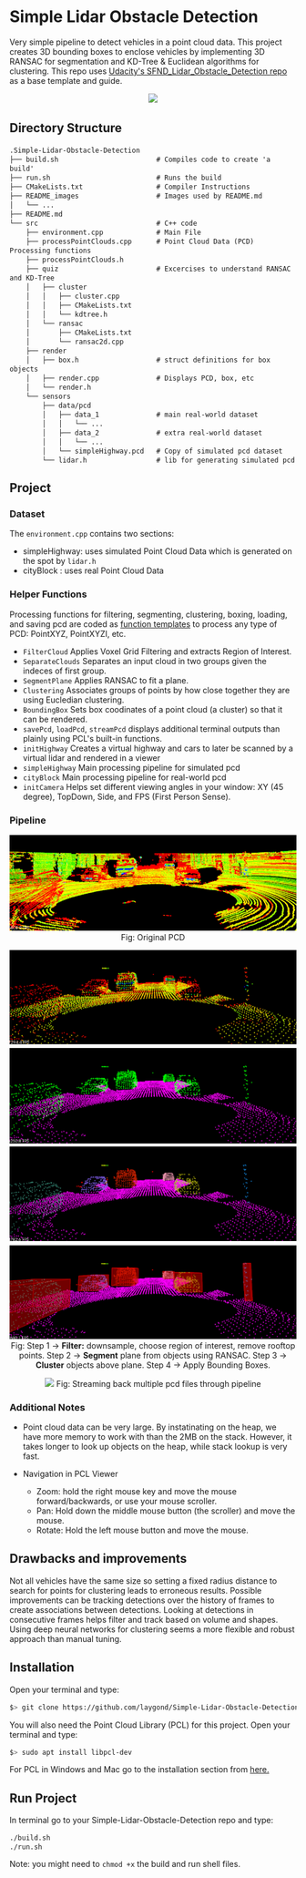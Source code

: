 # Simple Lidar Obstacle Detection
Very simple pipeline to detect vehicles in a point cloud data. This project creates 3D bounding boxes to enclose vehicles by implementing 3D RANSAC for segmentation and KD-Tree & Euclidean algorithms for clustering. This repo uses [Udacity's SFND_Lidar_Obstacle_Detection repo](https://github.com/udacity/SFND_Lidar_Obstacle_Detection) as a base template and guide.

<p align="center"> 
  <img src="./README_images/final_XY.gif">
</p>


## Directory Structure
```
.Simple-Lidar-Obstacle-Detection
├── build.sh                        # Compiles code to create 'a build'
├── run.sh                          # Runs the build
├── CMakeLists.txt                  # Compiler Instructions
├── README_images                   # Images used by README.md
│   └── ...
├── README.md
└── src                             # C++ code
    ├── environment.cpp             # Main File
    ├── processPointClouds.cpp      # Point Cloud Data (PCD) Processing functions
    ├── processPointClouds.h
    ├── quiz                        # Excercises to understand RANSAC and KD-Tree
    │   ├── cluster
    │   │   ├── cluster.cpp
    │   │   ├── CMakeLists.txt
    │   │   └── kdtree.h
    │   └── ransac
    │       ├── CMakeLists.txt
    │       └── ransac2d.cpp
    ├── render
    │   ├── box.h                   # struct definitions for box objects
    │   ├── render.cpp		        # Displays PCD, box, etc
    │   └── render.h
    └── sensors
        ├── data/pcd
        │   ├── data_1              # main real-world dataset
		│	│	└── ...
        │   ├── data_2              # extra real-world dataset
		│	│	└── ...
        │   └── simpleHighway.pcd   # Copy of simulated pcd dataset
        └── lidar.h                 # lib for generating simulated pcd
```
## Project
### Dataset
The `environment.cpp` contains two sections:
- simpleHighway: uses simulated Point Cloud Data which is generated on the spot by `lidar.h`
- cityBlock    : uses real Point Cloud Data

### Helper Functions
Processing functions for filtering, segmenting, clustering, boxing, loading, and saving pcd are coded as [function templates](http://www.cplusplus.com/doc/oldtutorial/templates/) to process any type of PCD: PointXYZ, PointXYZI, etc.

- `FilterCloud` Applies Voxel Grid Filtering and extracts Region of Interest.
- `SeparateClouds` Separates an input cloud in two groups given the indeces of first group.
- `SegmentPlane`  Applies RANSAC to fit a plane.
- `Clustering` Associates groups of points by how close together they are using Eucledian clustering.
- `BoundingBox` Sets box coodinates of a point cloud (a cluster) so that it can be rendered.
- `savePcd`, `loadPcd`, `streamPcd` displays additional terminal outputs than plainly using PCL's built-in functions. 
- `initHighway` Creates a virtual highway and cars to later be scanned by a virtual lidar and rendered in a viewer
- `simpleHighway` Main processing pipeline for simulated pcd
- `cityBlock` Main processing pipeline for real-world pcd
- `initCamera` Helps set different viewing angles in your window: XY (45 degree), TopDown, Side, and FPS (First Person Sense).

### Pipeline
<p align="center"> 
  <img src="./README_images/original.png">
  Fig: Original PCD
</p>

<p align="center"> 
  <img src="./README_images/pipeline.png">
  Fig: Step 1 -> <b>Filter:</b> downsample, choose region of interest, remove rooftop points. Step 2 -> <b>Segment</b> plane from objects using RANSAC. Step 3 -> <b>Cluster</b> objects above plane. Step 4 -> Apply Bounding Boxes.
</p>

<p align="center"> 
  <img src="./README_images/final_FPS.gif">
  Fig: Streaming back multiple pcd files through pipeline
</p>

### Additional Notes
- Point cloud data can be very large. By instatinating on the heap, we have more memory to work with than the 2MB on the stack. However, it takes longer to look up objects on the heap, while stack lookup is very fast.

- Navigation in PCL Viewer
    - Zoom: hold the right mouse key and move the mouse forward/backwards, or use your mouse scroller.
    - Pan: Hold down the middle mouse button (the scroller) and move the mouse.
    - Rotate: Hold the left mouse button and move the mouse.

## Drawbacks and improvements
Not all vehicles have the same size so setting a fixed radius distance to search for points for clustering leads to erroneous results. Possible improvements can be tracking detections over the history of frames to create associations between detections. Looking at detections in consecutive frames helps filter and track based on volume and shapes. Using deep neural networks for clustering seems a more flexible and robust approach than manual tuning.

## Installation
Open your terminal and type:
```bash
$> git clone https://github.com/laygond/Simple-Lidar-Obstacle-Detection.git
```
You will also need the Point Cloud Library (PCL) for this project.
Open your terminal and type:
```bash
$> sudo apt install libpcl-dev
```
For PCL in Windows and Mac go to the installation section from [here.](https://github.com/udacity/SFND_Lidar_Obstacle_Detection)

## Run Project
In terminal go to your Simple-Lidar-Obstacle-Detection repo and type:
```
./build.sh
./run.sh
```
Note: you might need to `chmod +x` the build and run shell files.


